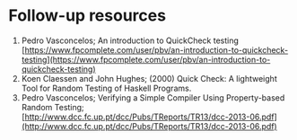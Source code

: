 # Follow-up resources

1. Pedro Vasconcelos; An introduction to QuickCheck testing [https://www.fpcomplete.com/user/pbv/an-introduction-to-quickcheck-testing](https://www.fpcomplete.com/user/pbv/an-introduction-to-quickcheck-testing)
2. Koen Claessen and John Hughes; (2000) Quick Check: A lightweight Tool for Random Testing of Haskell Programs.
3. Pedro Vasconcelos; Verifying a Simple Compiler Using Property-based Random Testing; [http://www.dcc.fc.up.pt/dcc/Pubs/TReports/TR13/dcc-2013-06.pdf](http://www.dcc.fc.up.pt/dcc/Pubs/TReports/TR13/dcc-2013-06.pdf)
